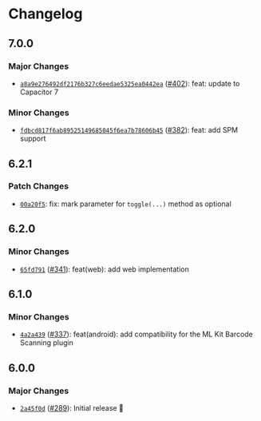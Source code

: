 # Changelog

## 7.0.0

### Major Changes

- [`a8a9e276492df2176b327c6eedae5325ea0442ea`](https://github.com/capawesome-team/capacitor-plugins/commit/a8a9e276492df2176b327c6eedae5325ea0442ea) ([#402](https://github.com/capawesome-team/capacitor-plugins/pull/402)): feat: update to Capacitor 7

### Minor Changes

- [`fdbcd817f6ab89525149685045f6ea7b78606b45`](https://github.com/capawesome-team/capacitor-plugins/commit/fdbcd817f6ab89525149685045f6ea7b78606b45) ([#382](https://github.com/capawesome-team/capacitor-plugins/pull/382)): feat: add SPM support

## 6.2.1

### Patch Changes

- [`00a20f5`](https://github.com/capawesome-team/capacitor-plugins/commit/00a20f554e7865e9ee89a6facd20c0955b4fcf39): fix: mark parameter for `toggle(...)` method as optional

## 6.2.0

### Minor Changes

- [`65fd791`](https://github.com/capawesome-team/capacitor-plugins/commit/65fd79157ea7a6ed03b489b1893216f6a12a51d4) ([#341](https://github.com/capawesome-team/capacitor-plugins/pull/341)): feat(web): add web implementation

## 6.1.0

### Minor Changes

- [`4a2a439`](https://github.com/capawesome-team/capacitor-plugins/commit/4a2a4390a282ee782ed5c838391d77c4af3795da) ([#337](https://github.com/capawesome-team/capacitor-plugins/pull/337)): feat(android): add compatibility for the ML Kit Barcode Scanning plugin

## 6.0.0

### Major Changes

- [`2a45f0d`](https://github.com/capawesome-team/capacitor-plugins/commit/2a45f0d1553351651c165f72c1be3e53a8fa750f) ([#289](https://github.com/capawesome-team/capacitor-plugins/pull/289)): Initial release 🎉
